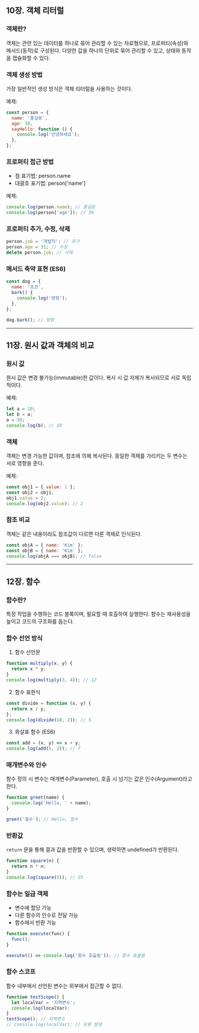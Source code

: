 ## 10장. 객체 리터럴

### 객체란?

객체는 관련 있는 데이터를 하나로 묶어 관리할 수 있는 자료형으로, 프로퍼티(속성)와 메서드(동작)로 구성된다. 다양한 값을 하나의 단위로 묶어 관리할 수 있고, 상태와 동작을 캡슐화할 수 있다.

### 객체 생성 방법

가장 일반적인 생성 방식은 객체 리터럴을 사용하는 것이다.

예제:

```javascript
const person = {
  name: '홍길동',
  age: 30,
  sayHello: function () {
    console.log('안녕하세요');
  },
};
```

### 프로퍼티 접근 방법

- 점 표기법: person.name
- 대괄호 표기법: person['name']

예제:

```javascript
console.log(person.name); // 홍길동
console.log(person['age']); // 30
```

### 프로퍼티 추가, 수정, 삭제

```javascript
person.job = '개발자'; // 추가
person.age = 31; // 수정
delete person.job; // 삭제
```

### 메서드 축약 표현 (ES6)

```javascript
const dog = {
  name: '초코',
  bark() {
    console.log('멍멍');
  },
};

dog.bark(); // 멍멍
```

---

## 11장. 원시 값과 객체의 비교

### 원시 값

원시 값은 변경 불가능(immutable)한 값이다. 복사 시 값 자체가 복사되므로 서로 독립적이다.

예제:

```javascript
let a = 10;
let b = a;
a = 20;
console.log(b); // 10
```

### 객체

객체는 변경 가능한 값이며, 참조에 의해 복사된다. 동일한 객체를 가리키는 두 변수는 서로 영향을 준다.

예제:

```javascript
const obj1 = { value: 1 };
const obj2 = obj1;
obj1.value = 2;
console.log(obj2.value); // 2
```

### 참조 비교

객체는 같은 내용이라도 참조값이 다르면 다른 객체로 인식된다.

```javascript
const objA = { name: 'Kim' };
const objB = { name: 'Kim' };
console.log(objA === objB); // false
```

---

## 12장. 함수

### 함수란?

특정 작업을 수행하는 코드 블록이며, 필요할 때 호출하여 실행한다. 함수는 재사용성을 높이고 코드의 구조화를 돕는다.

### 함수 선언 방식

1. 함수 선언문

```javascript
function multiply(x, y) {
  return x * y;
}
console.log(multiply(3, 4)); // 12
```

2. 함수 표현식

```javascript
const divide = function (x, y) {
  return x / y;
};
console.log(divide(10, 2)); // 5
```

3. 화살표 함수 (ES6)

```javascript
const add = (x, y) => x + y;
console.log(add(5, 2)); // 7
```

### 매개변수와 인수

함수 정의 시 변수는 매개변수(Parameter), 호출 시 넘기는 값은 인수(Argument)라고 한다.

```javascript
function greet(name) {
  console.log('Hello, ' + name);
}

greet('철수'); // Hello, 철수
```

### 반환값

`return` 문을 통해 결과 값을 반환할 수 있으며, 생략하면 undefined가 반환된다.

```javascript
function square(n) {
  return n * n;
}
console.log(square(5)); // 25
```

### 함수는 일급 객체

- 변수에 할당 가능
- 다른 함수의 인수로 전달 가능
- 함수에서 반환 가능

```javascript
function execute(func) {
  func();
}

execute(() => console.log('함수 호출됨')); // 함수 호출됨
```

### 함수 스코프

함수 내부에서 선언된 변수는 외부에서 접근할 수 없다.

```javascript
function testScope() {
  let localVar = '지역변수';
  console.log(localVar);
}
testScope(); // 지역변수
// console.log(localVar); // 오류 발생
```
